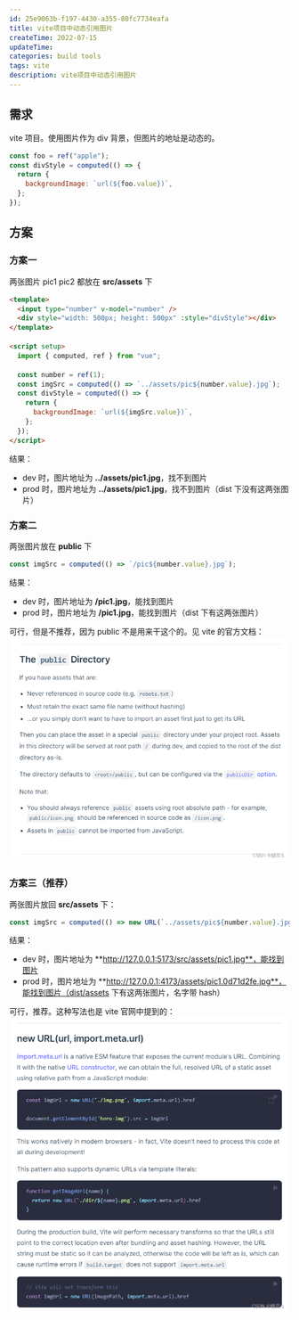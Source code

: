 ```yaml
---
id: 25e9063b-f197-4430-a355-80fc7734eafa
title: vite项目中动态引用图片
createTime: 2022-07-15
updateTime:
categories: build tools
tags: vite
description: vite项目中动态引用图片
---
```


## 需求

vite 项目。使用图片作为 div 背景，但图片的地址是动态的。

```js
const foo = ref("apple");
const divStyle = computed(() => {
  return {
    backgroundImage: `url(${foo.value})`,
  };
});
```

## 方案

### 方案一

两张图片 pic1 pic2 都放在 **src/assets** 下

```html
<template>
  <input type="number" v-model="number" />
  <div style="width: 500px; height: 500px" :style="divStyle"></div>
</template>

<script setup>
  import { computed, ref } from "vue";

  const number = ref(1);
  const imgSrc = computed(() => `../assets/pic${number.value}.jpg`);
  const divStyle = computed(() => {
    return {
      backgroundImage: `url(${imgSrc.value})`,
    };
  });
</script>
```

结果：

- dev 时，图片地址为 **../assets/pic1.jpg**，找不到图片
- prod 时，图片地址为 **../assets/pic1.jpg**，找不到图片（dist 下没有这两张图片）

### 方案二

两张图片放在 **public** 下

```js
const imgSrc = computed(() => `/pic${number.value}.jpg`);
```

结果：

- dev 时，图片地址为 **/pic1.jpg**，能找到图片
- prod 时，图片地址为 **/pic1.jpg**，能找到图片（dist 下有这两张图片）

可行，但是不推荐，因为 public 不是用来干这个的。见 vite 的官方文档：
![在这里插入图片描述](../post-assets/c80e523f-ebb3-4bf8-b2dd-3a4da617e0c6.png)

### 方案三（推荐）

两张图片放回 **src/assets** 下：

```js
const imgSrc = computed(() => new URL(`../assets/pic${number.value}.jpg`, import.meta.url).href);
```

结果：

- dev 时，图片地址为 **http://127.0.0.1:5173/src/assets/pic1.jpg**，能找到图片
- prod 时，图片地址为 **http://127.0.0.1:4173/assets/pic1.0d71d2fe.jpg**，能找到图片（dist/assets 下有这两张图片，名字带 hash）

可行，推荐。这种写法也是 vite 官网中提到的：
![在这里插入图片描述](../post-assets/836c6591-bde9-4ca1-b647-d8b50106d94a.png)
